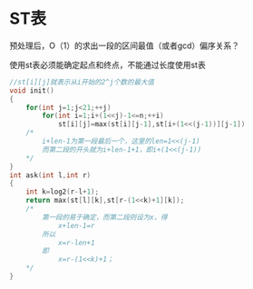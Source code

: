 # ST表

预处理后，O（1）的求出一段的区间最值（或者gcd）偏序关系？

使用st表必须能确定起点和终点，不能通过长度使用st表

```c++
//st[i][j]就表示从i开始的2^j个数的最大值
void init()
{
    for(int j=1;j<21;++j)
        for(int i=1;i+(1<<j)-1<=n;++i)
            st[i][j]=max(st[i][j-1],st[i+(1<<(j-1))][j-1])
    /*
    	i+len-1为第一段最后一个，这里的len=1<<(j-1)
    	而第二段的开头就为i+len-1+1，即i+(1<<(j-1))
    */
}
int ask(int l,int r)
{
    int k=log2(r-l+1);
    return max(st[l][k],st[r-(1<<k)+1][k]);
    /*
    	第一段的易于确定，而第二段则设为x，得
    		x+len-1=r
    	所以
    		x=r-len+1
    	即
    		x=r-(1<<k)+1；
    */
}
```

